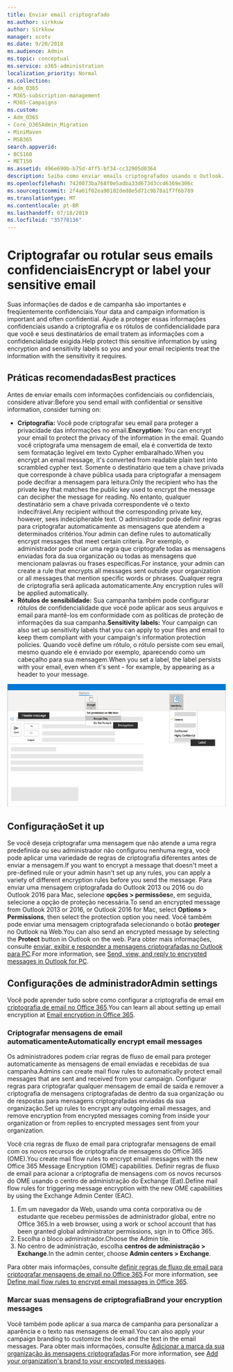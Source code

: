 ```yaml
---
title: Enviar email criptografado
ms.author: sirkkuw
author: Sirkkuw
manager: scotv
ms.date: 9/20/2018
ms.audience: Admin
ms.topic: conceptual
ms.service: o365-administration
localization_priority: Normal
ms.collection:
- Adm_O365
- M365-subscription-management
- M365-Campaigns
ms.custom:
- Adm_O365
- Core_O365Admin_Migration
- MiniMaven
- MSB365
search.appverid:
- BCS160
- MET150
ms.assetid: 496e690b-b75d-4ff5-bf34-cc32905d0364
description: Saiba como enviar emails criptografados usando o Outlook.
ms.openlocfilehash: 7420073ba768f0e5adba33d673d3ccd6369e306c
ms.sourcegitcommit: 2f4a61f02ea90102ded8e5d71c9b78a1f7f6b789
ms.translationtype: MT
ms.contentlocale: pt-BR
ms.lasthandoff: 07/18/2019
ms.locfileid: "35778136"
---
```

# <a name="encrypt-or-label-your-sensitive-email"></a><span data-ttu-id="e2b29-103">Criptografar ou rotular seus emails confidenciais</span><span class="sxs-lookup"><span data-stu-id="e2b29-103">Encrypt or label your sensitive email</span></span>

<span data-ttu-id="e2b29-104">Suas informações de dados e de campanha são importantes e freqüentemente confidenciais.</span><span class="sxs-lookup"><span data-stu-id="e2b29-104">Your data and campaign information is important and often confidential.</span></span> <span data-ttu-id="e2b29-105">Ajude a proteger essas informações confidenciais usando a criptografia e os rótulos de confidencialidade para que você e seus destinatários de email tratem as informações com a confidencialidade exigida.</span><span class="sxs-lookup"><span data-stu-id="e2b29-105">Help protect this sensitive information by using encryption and sensitivity labels so you and your email recipients treat the information with the sensitivity it requires.</span></span>


## <a name="best-practices"></a><span data-ttu-id="e2b29-106">Práticas recomendadas</span><span class="sxs-lookup"><span data-stu-id="e2b29-106">Best practices</span></span>

<span data-ttu-id="e2b29-107">Antes de enviar emails com informações confidenciais ou confidenciais, considere ativar:</span><span class="sxs-lookup"><span data-stu-id="e2b29-107">Before you send email with confidential or sensitive information, consider turning on:</span></span>

- <span data-ttu-id="e2b29-108">**Criptografia:** Você pode criptografar seu email para proteger a privacidade das informações no email.</span><span class="sxs-lookup"><span data-stu-id="e2b29-108">**Encryption:** You can encrypt your email to protect the privacy of the information in the email.</span></span> <span data-ttu-id="e2b29-109">Quando você criptografa uma mensagem de email, ela é convertida de texto sem formatação legível em texto Cypher embaralhado.</span><span class="sxs-lookup"><span data-stu-id="e2b29-109">When you encrypt an email message, it's converted from readable plain text into scrambled cypher text.</span></span> <span data-ttu-id="e2b29-110">Somente o destinatário que tem a chave privada que corresponde à chave pública usada para criptografar a mensagem pode decifrar a mensagem para leitura.</span><span class="sxs-lookup"><span data-stu-id="e2b29-110">Only the recipient who has the private key that matches the public key used to encrypt the message can decipher the message for reading.</span></span> <span data-ttu-id="e2b29-111">No entanto, qualquer destinatário sem a chave privada correspondente vê o texto indecifrável.</span><span class="sxs-lookup"><span data-stu-id="e2b29-111">Any recipient without the corresponding private key, however, sees indecipherable text.</span></span> <span data-ttu-id="e2b29-112">O administrador pode definir regras para criptografar automaticamente as mensagens que atendem a determinados critérios.</span><span class="sxs-lookup"><span data-stu-id="e2b29-112">Your admin can define rules to automatically encrypt messages that meet certain criteria.</span></span> <span data-ttu-id="e2b29-113">Por exemplo, o administrador pode criar uma regra que criptografe todas as mensagens enviadas fora da sua organização ou todas as mensagens que mencionam palavras ou frases específicas.</span><span class="sxs-lookup"><span data-stu-id="e2b29-113">For instance, your admin can create a rule that encrypts all messages sent outside your organization or all messages that mention specific words or phrases.</span></span> <span data-ttu-id="e2b29-114">Qualquer regra de criptografia será aplicada automaticamente.</span><span class="sxs-lookup"><span data-stu-id="e2b29-114">Any encryption rules will be applied automatically.</span></span>
- <span data-ttu-id="e2b29-115">**Rótulos de sensibilidade:** Sua campanha também pode configurar rótulos de confidencialidade que você pode aplicar aos seus arquivos e email para mantê-los em conformidade com as políticas de proteção de informações da sua campanha.</span><span class="sxs-lookup"><span data-stu-id="e2b29-115">**Sensitivity labels:** Your campaign can also set up sensitivity labels that you can apply to your files and email to keep them compliant with your campaign's information protection policies.</span></span> <span data-ttu-id="e2b29-116">Quando você define um rótulo, o rótulo persiste com seu email, mesmo quando ele é enviado por exemplo, aparecendo como um cabeçalho para sua mensagem.</span><span class="sxs-lookup"><span data-stu-id="e2b29-116">When you set a label, the label persists with your email, even when it's sent - for example, by appearing as a header to your message.</span></span>

![Diagrama de um email com textos explicativos para rótulos e criptografia](media/m365-campaign-email-encrypt.png)


## <a name="set-it-up"></a><span data-ttu-id="e2b29-118">Configuração</span><span class="sxs-lookup"><span data-stu-id="e2b29-118">Set it up</span></span>

<span data-ttu-id="e2b29-119">Se você deseja criptografar uma mensagem que não atende a uma regra predefinida ou seu administrador não configurou nenhuma regra, você pode aplicar uma variedade de regras de criptografia diferentes antes de enviar a mensagem.</span><span class="sxs-lookup"><span data-stu-id="e2b29-119">If you want to encrypt a message that doesn't meet a pre-defined rule or your admin hasn't set up any rules, you can apply a variety of different encryption rules before you send the message.</span></span> <span data-ttu-id="e2b29-120">Para enviar uma mensagem criptografada do Outlook 2013 ou 2016 ou do Outlook 2016 para Mac, selecione **opções > permissões**e, em seguida, selecione a opção de proteção necessária.</span><span class="sxs-lookup"><span data-stu-id="e2b29-120">To send an encrypted message from Outlook 2013 or 2016, or Outlook 2016 for Mac, select **Options > Permissions**, then select the protection option you need.</span></span> <span data-ttu-id="e2b29-121">Você também pode enviar uma mensagem criptografada selecionando o botão **proteger** no Outlook na Web.</span><span class="sxs-lookup"><span data-stu-id="e2b29-121">You can also send an encrypted message by selecting the **Protect** button in Outlook on the web.</span></span> <span data-ttu-id="e2b29-122">Para obter mais informações, consulte [enviar, exibir e responder a mensagens criptografadas no Outlook para PC](https://support.office.com/en-us/article/send-view-and-reply-to-encrypted-messages-in-outlook-for-pc-eaa43495-9bbb-4fca-922a-df90dee51980?ui=en-US&rs=en-US&ad=US).</span><span class="sxs-lookup"><span data-stu-id="e2b29-122">For more information, see [Send, view, and reply to encrypted messages in Outlook for PC](https://support.office.com/en-us/article/send-view-and-reply-to-encrypted-messages-in-outlook-for-pc-eaa43495-9bbb-4fca-922a-df90dee51980?ui=en-US&rs=en-US&ad=US).</span></span>

## <a name="admin-settings"></a><span data-ttu-id="e2b29-123">Configurações de administrador</span><span class="sxs-lookup"><span data-stu-id="e2b29-123">Admin settings</span></span>

<span data-ttu-id="e2b29-124">Você pode aprender tudo sobre como configurar a criptografia de email em [criptografia de email no Office 365](https://docs.microsoft.com/en-us/office365/securitycompliance/email-encryption).</span><span class="sxs-lookup"><span data-stu-id="e2b29-124">You can learn all about setting up email encryption at [Email encryption in Office 365](https://docs.microsoft.com/en-us/office365/securitycompliance/email-encryption).</span></span>

### <a name="automatically-encrypt-email-messages"></a><span data-ttu-id="e2b29-125">Criptografar mensagens de email automaticamente</span><span class="sxs-lookup"><span data-stu-id="e2b29-125">Automatically encrypt email messages</span></span>

<span data-ttu-id="e2b29-126">Os administradores podem criar regras de fluxo de email para proteger automaticamente as mensagens de email enviadas e recebidas de sua campanha.</span><span class="sxs-lookup"><span data-stu-id="e2b29-126">Admins can create mail flow rules to automatically protect email messages that are sent and received from your campaign.</span></span> <span data-ttu-id="e2b29-127">Configurar regras para criptografar qualquer mensagem de email de saída e remover a criptografia de mensagens criptografadas de dentro da sua organização ou de respostas para mensagens criptografadas enviadas da sua organização.</span><span class="sxs-lookup"><span data-stu-id="e2b29-127">Set up rules to encrypt any outgoing email messages, and remove encryption from encrypted messages coming from inside your organization or from replies to encrypted messages sent from your organization.</span></span> 

<span data-ttu-id="e2b29-128">Você cria regras de fluxo de email para criptografar mensagens de email com os novos recursos de criptografia de mensagens do Office 365 (OME).</span><span class="sxs-lookup"><span data-stu-id="e2b29-128">You create mail flow rules to encrypt email messages with the new Office 365 Message Encryption (OME) capabilities.</span></span> <span data-ttu-id="e2b29-129">Definir regras de fluxo de email para acionar a criptografia de mensagens com os novos recursos do OME usando o centro de administração do Exchange (Eat).</span><span class="sxs-lookup"><span data-stu-id="e2b29-129">Define mail flow rules for triggering message encryption with the new OME capabilities by using the Exchange Admin Center (EAC).</span></span> 

1. <span data-ttu-id="e2b29-130">Em um navegador da Web, usando uma conta corporativa ou de estudante que recebeu permissões de administrador global, entre no Office 365.</span><span class="sxs-lookup"><span data-stu-id="e2b29-130">In a web browser, using a work or school account that has been granted global administrator permissions, sign in to Office 365.</span></span> 
2. <span data-ttu-id="e2b29-131">Escolha o bloco administrador.</span><span class="sxs-lookup"><span data-stu-id="e2b29-131">Choose the Admin tile.</span></span> 
3. <span data-ttu-id="e2b29-132">No centro de administração, escolha **centros de administração > Exchange**.</span><span class="sxs-lookup"><span data-stu-id="e2b29-132">In the admin center, choose **Admin centers > Exchange**.</span></span> 

<span data-ttu-id="e2b29-133">Para obter mais informações, consulte [definir regras de fluxo de email para criptografar mensagens de email no Office 365](https://docs.microsoft.com/en-us/office365/securitycompliance/define-mail-flow-rules-to-encrypt-email).</span><span class="sxs-lookup"><span data-stu-id="e2b29-133">For more information, see [Define mail flow rules to encrypt email messages in Office 365](https://docs.microsoft.com/en-us/office365/securitycompliance/define-mail-flow-rules-to-encrypt-email).</span></span>

### <a name="brand-your-encryption-messages"></a><span data-ttu-id="e2b29-134">Marcar suas mensagens de criptografia</span><span class="sxs-lookup"><span data-stu-id="e2b29-134">Brand your encryption messages</span></span>

<span data-ttu-id="e2b29-135">Você também pode aplicar a sua marca de campanha para personalizar a aparência e o texto nas mensagens de email.</span><span class="sxs-lookup"><span data-stu-id="e2b29-135">You can also apply your campaign branding to customize the look and the text in the email messages.</span></span> <span data-ttu-id="e2b29-136">Para obter mais informações, consulte [Adicionar a marca da sua organização às mensagens criptografadas](https://docs.microsoft.com/en-us/office365/securitycompliance/email-encryption).</span><span class="sxs-lookup"><span data-stu-id="e2b29-136">For more information, see [Add your organization's brand to your encrypted messages](https://docs.microsoft.com/en-us/office365/securitycompliance/email-encryption).</span></span>

